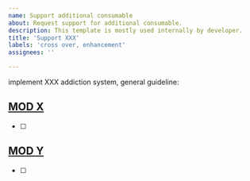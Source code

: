 ```yaml
---
name: Support additional consumable
about: Request support for additional consumable.
description: This template is mostly used internally by developer.
title: 'Support XXX'
labels: 'cross over, enhancement'
assignees: ''

---
```


implement XXX addiction system, general guideline:

<!-- List all mods with respective consumable implementation. -->

## [MOD X](.)

<!-- Copy/paste image from mod here. -->

<!-- List gameplay mechanics -->
- [ ] 

## [MOD Y](.)

<!-- Copy/paste image from mod here. -->

<!-- List gameplay mechanics -->
- [ ] 

